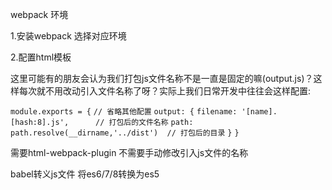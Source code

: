 webpack 环境

1.安装webpack  选择对应环境

2.配置html模板

这里可能有的朋友会认为我们打包js文件名称不是一直是固定的嘛(output.js)？这样每次就不用改动引入文件名称了呀？实际上我们日常开发中往往会这样配置:

`module.exports = {`
    `// 省略其他配置`
    `output: {`
      `filename: '[name].[hash:8].js',      // 打包后的文件名称`
      `path: path.resolve(__dirname,'../dist')  // 打包后的目录`
    `}`
`}`

需要html-webpack-plugin 不需要手动修改引入js文件的名称



babel转义js文件 将es6/7/8转换为es5